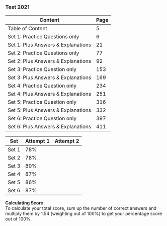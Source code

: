 ### Test 2021
Content                            | Page
-----------------------------------|-------
Table of Content                   | 5
Set 1: Practice Questions only     | 6
Set 1: Plus Answers & Explanations | 21
Set 2: Practice Questions only     | 77
Set 2: Plus Answers & Explanations | 92
Set 3: Practice Question only      | 153
Set 3: Plus Answers & Explanations | 169
Set 4: Practice Question only      | 234
Set 4: Plus Answers & Explanations | 251
Set 5: Practice Question only      | 316
Set 5: Plus Answers & Explanations | 332
Set 6: Practice Question only      | 397
Set 6: Plus Answers & Explanations | 411

Set   | Attempt 1 | Attempt 2  
------|-----------|-----------
Set 1 |    78%    |
Set 2 |    78%    |
Set 3 |    80%    |
Set 4 |    87%    |
Set 5 |    86%    |
Set 6 |    87%    |

__Calculating Score__  
To calculate your total score, sum up the number of correct answers and multiply them by 1.54 (weighting out of 100%) to get your percentage score out of 100%.
